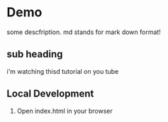 # Demo

some descfription. md stands for mark down format!

## sub heading

i'm watching thisd tutorial on you tube

## Local Development

1. Open index.html in your browser
